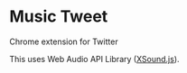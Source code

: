 Music Tweet
=========

Chrome extension for Twitter

This uses Web Audio API Library ([XSound.js](https://github.com/Korilakkuma/XSound)).
